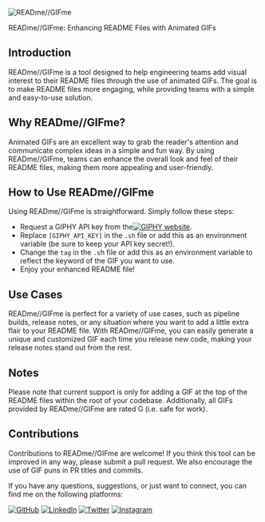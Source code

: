 ![READme//GIFme](https://media.giphy.com/media/je5a7nHbkBbIQ/giphy.gif)

READme//GIFme: Enhancing README Files with Animated GIFs

## Introduction

READme//GIFme is a tool designed to help engineering teams add visual interest to their README files through the use of animated GIFs. The goal is to make README files more engaging, while providing teams with a simple and easy-to-use solution.

## Why READme//GIFme?
Animated GIFs are an excellent way to grab the reader's attention and communicate complex ideas in a simple and fun way. By using READme//GIFme, teams can enhance the overall look and feel of their README files, making them more appealing and user-friendly.

## How to Use READme//GIFme

Using READme//GIFme is straightforward. Simply follow these steps:
- Request a GIPHY API key from the[![GIPHY website]([https://img.shields.io/badge/GitHub-0077B5?style=for-the-badge&logo=github&logoColor=white)](https://github.com/jeacovy](https://support.giphy.com/hc/en-us/articles/360020283431-Request-A-GIPHY-API-Key)).
- Replace `[GIPHY_API_KEY]` in the `.sh` file or add this as an environment variable (be sure to keep your API key secret!).
- Change the `tag` in the `.s`h file or add this as an environment variable to reflect the keyword of the GIF you want to use.
- Enjoy your enhanced README file!

## Use Cases
READme//GIFme is perfect for a variety of use cases, such as pipeline builds, release notes, or any situation where you want to add a little extra flair to your README file. With READme//GIFme, you can easily generate a unique and customized GIF each time you release new code, making your release notes stand out from the rest.

## Notes
Please note that current support is only for adding a GIF at the top of the README files within the root of your codebase. Additionally, all GIFs provided by READme//GIFme are rated G (i.e. safe for work).

## Contributions
Contributions to READme//GIFme are welcome! If you think this tool can be improved in any way, please submit a pull request. We also encourage the use of GIF puns in PR titles and commits.

If you have any questions, suggestions, or just want to connect, you can find me on the following platforms:

[![GitHub](https://img.shields.io/badge/GitHub-0077B5?style=for-the-badge&logo=github&logoColor=white)](https://github.com/jeacovy)
[![LinkedIn](https://img.shields.io/badge/LinkedIn-0077B5?style=for-the-badge&logo=linkedin&logoColor=white)](https://www.linkedin.com/in/jeacovygayle)
[![Twitter](https://img.shields.io/badge/Twitter-0077B5?style=for-the-badge&logo=twitter&logoColor=white)](https://twitter.com/jeacovy)
[![Instagram](https://img.shields.io/badge/Instagram-0077B5?style=for-the-badge&logo=instagram&logoColor=white)](https://instagram.com/jeacovy)
